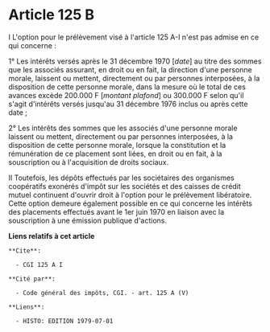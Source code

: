 # Article 125 B

I  L'option pour le prélèvement visé à l'article 125 A-I n'est pas admise en ce qui concerne :

1° Les intérêts versés après le 31 décembre 1970 [*date*] au titre des sommes que les associés assurant, en droit ou en fait,
la direction d'une personne morale, laissent ou mettent, directement ou par personnes interposées, à la disposition de cette
personne morale, dans la mesure où le total de ces avances excède 200.000 F [*montant plafond*] ou 300.000 F selon qu'il
s'agit d'intérêts versés jusqu'au 31 décembre 1976 inclus ou après cette date ;

2° Les intérêts des sommes que les associés d'une personne morale laissent ou mettent, directement ou par personnes
interposées, à la disposition de cette personne morale, lorsque la constitution et la rémunération de ce placement sont
liées, en droit ou en fait, à la souscription ou à l'acquisition de droits sociaux.

II  Toutefois, les dépôts effectués par les sociétaires des organismes coopératifs exonérés d'impôt sur les sociétés et des
caisses de crédit mutuel continuent d'ouvrir droit à l'option pour le prélèvement libératoire. Cette option demeure également
possible en ce qui concerne les intérêts des placements effectués avant le 1er juin 1970 en liaison avec la souscription à
une émission publique d'actions.

**Liens relatifs à cet article**

	**Cite**:

	  - CGI 125 A I

	**Cité par**:

	  - Code général des impôts, CGI. - art. 125 A (V)

	**Liens**:

	  - HISTO: EDITION 1979-07-01
